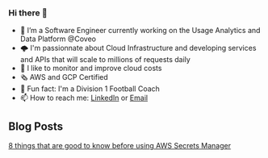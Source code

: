 ### Hi there 👋

- 🔭  I’m a Software Engineer currently working on the Usage Analytics and Data Platform @Coveo
- 🌩️  I'm passionnate about Cloud Infrastructure and developing services and APIs that will scale to millions of requests daily
- 💸  I like to monitor and improve cloud costs
- 🗞️ AWS and GCP Certified
- 🏈  Fun fact: I'm a Division 1 Football Coach
- 📫  How to reach me: [LinkedIn](https://www.linkedin.com/in/jmprovencher/) or [Email](mailto:jeanmichelprovencher@hotmail.com)

## Blog Posts

[8 things that are good to know before using AWS Secrets Manager](https://source.coveo.com/2020/03/26/6-automatic-credentials-rotation/)

<!--
**jmprovencher/jmprovencher** is a ✨ _special_ ✨ repository because its `README.md` (this file) appears on your GitHub profile.

Here are some ideas to get you started:

- 🔭 I’m currently working on ...
- 🌱 I’m currently learning ...
- 👯 I’m looking to collaborate on ...
- 🤔 I’m looking for help with ...
- 💬 Ask me about ...
- 📫 How to reach me: ...
- 😄 Pronouns: ...
- ⚡ Fun fact: ...
-->
